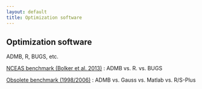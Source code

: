 ```yaml
---
layout: default
title: Optimization software
---
```


Optimization software
---------------------

ADMB, R, BUGS, etc.

[NCEAS benchmark (Bolker et al. 2013)](nceas.pdf)
: ADMB vs. R. vs. BUGS

[Obsolete benchmark (1998/2006)](obsolete.html)
: ADMB vs. Gauss vs. Matlab vs. R/S-Plus
